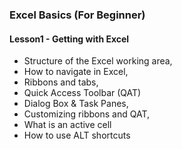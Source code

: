 
### Excel Basics (For Beginner)

#### Lesson1 - Getting with Excel

   - Structure of the Excel working area,
   - How to navigate in Excel,
   - Ribbons and tabs,
   - Quick Access Toolbar (QAT)
   - Dialog Box & Task Panes,
   - Customizing ribbons and QAT,
   - What is an active cell
   - How to use ALT shortcuts
